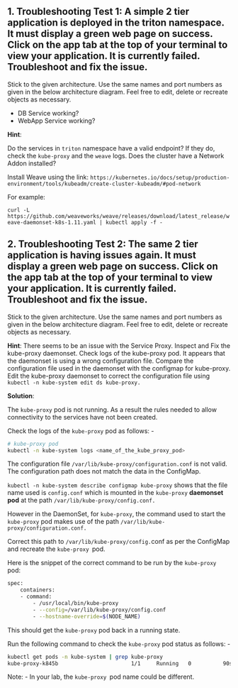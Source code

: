 

## 1. **Troubleshooting Test 1:** A simple 2 tier application is deployed in the triton namespace. It must display a green web page on success. Click on the app tab at the top of your terminal to view your application. It is currently failed. Troubleshoot and fix the issue.

Stick to the given architecture. Use the same names and port numbers as given in the below architecture diagram. Feel free to edit, delete or recreate objects as necessary.

- DB Service working?
- WebApp Service working?

**Hint**: 

Do the services in ``triton`` namespace have a valid endpoint? If they do, check the ``kube-proxy`` and the ``weave`` logs.
Does the cluster have a Network Addon installed?

Install Weave using the link: ``https://kubernetes.io/docs/setup/production-environment/tools/kubeadm/create-cluster-kubeadm/#pod-network``


For example: 

``curl -L https://github.com/weaveworks/weave/releases/download/latest_release/weave-daemonset-k8s-1.11.yaml | kubectl apply -f -
``


## 2. **Troubleshooting Test 2:** The same 2 tier application is having issues again. It must display a green web page on success. Click on the app tab at the top of your terminal to view your application. It is currently failed. Troubleshoot and fix the issue.

Stick to the given architecture. Use the same names and port numbers as given in the below architecture diagram. Feel free to edit, delete or recreate objects as necessary.

**Hint**: There seems to be an issue with the Service Proxy. Inspect and Fix the kube-proxy daemonset.
Check logs of the kube-proxy pod. It appears that the daemonset is using a wrong configuration file.
Compare the configuration file used in the daemonset with the configmap for kube-proxy.
Edit the kube-proxy daemonset to correct the configuration file using ``kubectl -n kube-system edit ds kube-proxy.``

**Solution**: 

The ``kube-proxy`` pod is not running. As a result the rules needed to allow connectivity to the services have not been created.

Check the logs of the ``kube-proxy`` pod as follows: -

```bash
# kube-proxy pod 
kubectl -n kube-system logs <name_of_the_kube_proxy_pod>
```
The configuration file ``/var/lib/kube-proxy/configuration.conf`` is not valid. The configuration path does not match the data in the ConfigMap.

``kubectl -n kube-system describe configmap kube-proxy`` shows that the file name used is ``config.conf`` which is mounted in the ``kube-proxy`` **daemonset pod** at the path ``/var/lib/kube-proxy/config.conf.``


However in the DaemonSet, for ``kube-proxy``, the command used to start the ``kube-proxy`` pod makes use of the path ``/var/lib/kube-proxy/configuration.conf.``

Correct this path to ``/var/lib/kube-proxy/config.``conf as per the ConfigMap and recreate the ``kube-proxy ``pod.

Here is the snippet of the correct command to be run by the ``kube-proxy ``pod:
```bash
spec:
    containers:
    - command:
        - /usr/local/bin/kube-proxy
        - --config=/var/lib/kube-proxy/config.conf
        - --hostname-override=$(NODE_NAME)
```
This should get the ``kube-proxy`` pod back in a running state.

Run the following command to check the ``kube-proxy`` pod status as follows: -

```bash
kubectl get pods -n kube-system | grep kube-proxy
kube-proxy-k845b                       1/1     Running   0          90s
```
Note: - In your lab, the ``kube-proxy ``pod name could be different.
